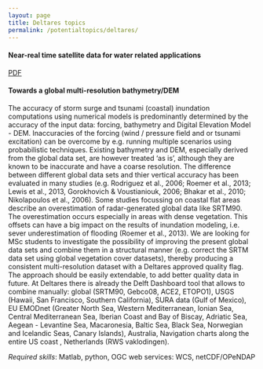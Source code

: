 ```yaml
---
layout: page
title: Deltares topics
permalink: /potentialtopics/deltares/
---
```



#### Near-real time satellite data for water related applications

[PDF](DELTARES_EUMETCAST_MScProject_vacancy.pdf)


#### Towards a global multi-resolution bathymetry/DEM

The accuracy of storm surge and tsunami (coastal) inundation computations using numerical models is predominantly determined by the accuracy of the input data: forcing, bathymetry and Digital Elevation Model - DEM. Inaccuracies of the forcing (wind / pressure field and or tsunami excitation) can be overcome by e.g. running multiple scenarios using probabilistic techniques. Existing bathymetry and DEM, especially derived from the global data set, are however treated ‘as is’, although they are known to be inaccurate and have a coarse resolution. The difference between different global data sets and thier vertical accuracy has been evaluated in many studies (e.g. Rodriguez et al., 2006; Roemer et al., 2013; Lewis et al., 2013, Gorokhovich & Voustianiouk, 2006; Bhakar et al., 2010; Nikolapoulos et al., 2006). Some studies focussing on coastal flat areas describe an overestimation of radar-generated global data like SRTM90. The overestimation occurs especially in areas with dense vegetation. This offsets can have a big impact on the results of inundation modeling, i.e. sever underestimation of flooding (Roemer et al., 2013). We are looking for MSc students to investigate the possibility of improving the present global data sets and combine them in a structural manner (e.g. correct the SRTM data set using global vegetation cover datasets), thereby producing a consistent multi-resolution dataset with a Deltares approved quality flag. The approach should be easily extendable, to add better quality data in future. At Deltares there is already the Delft Dashboard tool that allows to combine manually: global (SRTM90, Gebco08, ACE2, ETOPO1), USGS (Hawaii, San Francisco, Southern California), SURA data (Gulf of Mexico), EU EMODnet (Greater North Sea, Western Mediterranean, Ionian Sea, Central Mediterranean Sea, Iberian Coast and Bay of Biscay, Adriatic Sea, Aegean - Levantine Sea, Macaronesia, Baltic Sea, Black Sea, Norwegian and Icelandic Seas, Canary Islands), Australia, Navigation charts along the entire US coast , Netherlands (RWS vaklodingen). 

*Required skills*: Matlab, python, OGC web services: WCS, netCDF/OPeNDAP 

